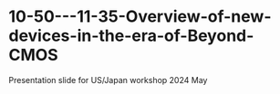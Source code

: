 # 10-50---11-35-Overview-of-new-devices-in-the-era-of-Beyond-CMOS
Presentation slide for US/Japan workshop 2024 May
